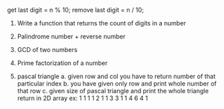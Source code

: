get last digit = n % 10;
remove last digit = n / 10;

1. Write a function that returns the count of digits in a number
2. Palindrome number + reverse number
3. GCD of two numbers
4. Prime factorization of a number

5. pascal triangle
    a. given row and col you have to return number of that particular index
    b. you have given only row and print whole number of that row
    c. given size of pascal triangle and print the whole triangle return in 2D array
ex: 1
    1 1
    1 2 1
    1 3 3 1
    1 4 6 4 1